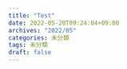 ```yaml
---
title: "Test"
date: 2022-05-20T09:24:04+09:00
archives: "2022/05"
categories: 未分類
tags: 未分類
draft: false
---
```


